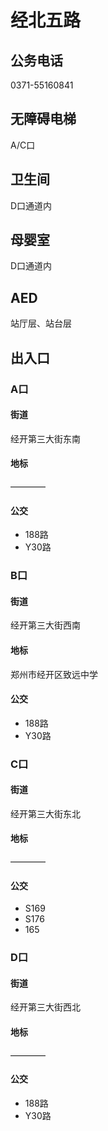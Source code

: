 # 经北五路

## 公务电话

0371-55160841

## 无障碍电梯

A/C口

## 卫生间

D口通道内

## 母婴室

D口通道内

## AED

站厅层、站台层

## 出入口

### A口

#### 街道

经开第三大街东南

#### 地标

————

#### 公交

- 188路
- Y30路

### B口

#### 街道

经开第三大街西南

#### 地标

郑州市经开区致远中学

#### 公交

- 188路
- Y30路

### C口

#### 街道

经开第三大街东北

#### 地标

————

#### 公交

- S169
- S176
- 165

### D口

#### 街道

经开第三大街西北

#### 地标

————

#### 公交

- 188路
- Y30路

